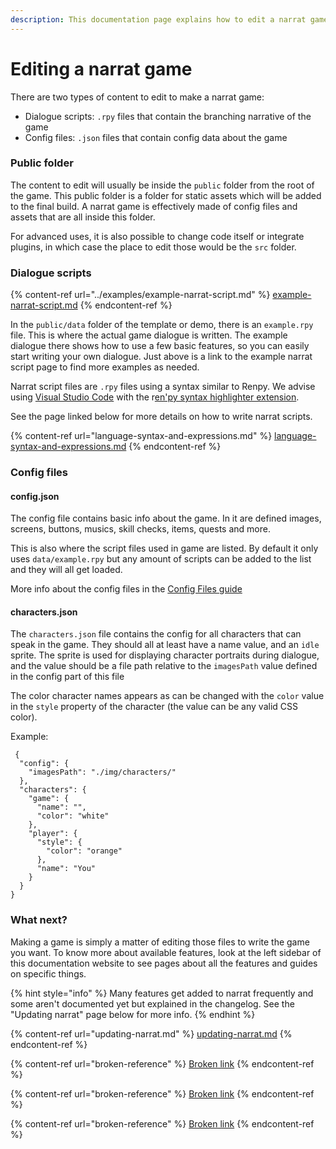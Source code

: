 ```yaml
---
description: This documentation page explains how to edit a narrat game
---
```


# Editing a narrat game

There are two types of content to edit to make a narrat game:

* Dialogue scripts: `.rpy` files that contain the branching narrative of the game
* Config files: `.json` files that contain config data about the game

### Public folder

The content to edit will usually be inside the `public` folder from the root of the game. This public folder is a folder for static assets which will be added to the final build. A narrat game is effectively made of config files and assets that are all inside this folder.

For advanced uses, it is also possible to change code itself or integrate plugins, in which case the place to edit those would be the `src` folder.

### Dialogue scripts

{% content-ref url="../examples/example-narrat-script.md" %}
[example-narrat-script.md](../examples/example-narrat-script.md)
{% endcontent-ref %}

In the `public/data` folder of the template or demo, there is an `example.rpy` file. This is where the actual game dialogue is written. The example dialogue there shows how to use a few basic features, so you can easily start writing your own dialogue. Just above is a link to the example narrat script page to find more examples as needed.

Narrat script files are `.rpy` files using a syntax similar to Renpy. We advise using [Visual Studio Code](https://code.visualstudio.com) with the r[en'py syntax highlighter extension](https://marketplace.visualstudio.com/items?itemName=LuqueDaniel.languague-renpy).

See the page linked below for more details on how to write narrat scripts.

{% content-ref url="language-syntax-and-expressions.md" %}
[language-syntax-and-expressions.md](language-syntax-and-expressions.md)
{% endcontent-ref %}

### Config files

#### config.json

The config file contains basic info about the game. In it are defined images, screens, buttons, musics, skill checks, items, quests and more.

This is also where the script files used in game are listed. By default it only uses `data/example.rpy` but  any amount of scripts can be added to the list and they will all get loaded.

More info about the config files in the [Config Files guide](config-files.md)

#### characters.json

The `characters.json` file contains the config for all characters that can speak in the game. They should all at least have a name value, and an `idle` sprite. The sprite is used for displaying character portraits during dialogue, and the value should be a file path relative to the `imagesPath` value defined in the config part of this file

The color character names appears as can be changed with the `color` value in the `style` property of the character (the value can be any valid CSS color).

Example:

```
 {
  "config": {
    "imagesPath": "./img/characters/"
  },
  "characters": {
    "game": {
      "name": "",
      "color": "white"
    },
    "player": {
      "style": {
        "color": "orange"
      },
      "name": "You"
    }
  }
}
```

### What next?

Making a game is simply a matter of editing those files to write the game you want. To know more about available features, look at the left sidebar of this documentation website to see pages about all the features and guides on specific things.

{% hint style="info" %}
Many features get added to narrat frequently and some aren't documented yet but explained in the changelog. See the "Updating narrat" page below for more info.
{% endhint %}

{% content-ref url="updating-narrat.md" %}
[updating-narrat.md](updating-narrat.md)
{% endcontent-ref %}

{% content-ref url="broken-reference" %}
[Broken link](broken-reference)
{% endcontent-ref %}

{% content-ref url="broken-reference" %}
[Broken link](broken-reference)
{% endcontent-ref %}

{% content-ref url="broken-reference" %}
[Broken link](broken-reference)
{% endcontent-ref %}
